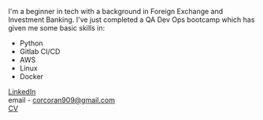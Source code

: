 I'm a beginner in tech with a background in Foreign Exchange and Investment Banking. I've just completed a QA Dev Ops bootcamp which has given me some basic skills in:
  - Python
  - Gitlab CI/CD
  - AWS
  - Linux
  - Docker
 
 <a href="https://www.linkedin.com/in/michael-corcoran909/">LinkedIn</a>  
 email - corcoran909@gmail.com  
 <a href="http://www.mikescv.co.uk">CV</a>  

 
